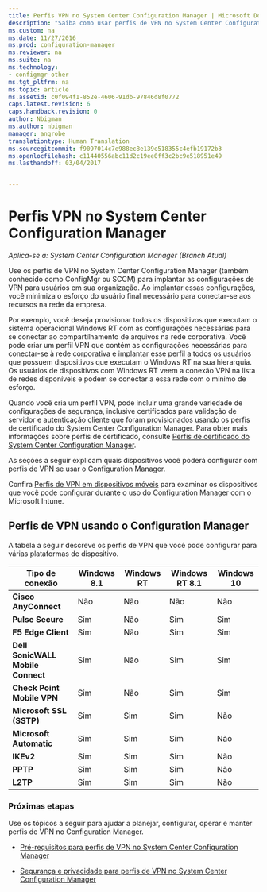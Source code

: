 ```yaml
---
title: Perfis VPN no System Center Configuration Manager | Microsoft Docs
description: "Saiba como usar perfis de VPN no System Center Configuration Manager para implantar as configurações de VPN para usuários em sua organização."
ms.custom: na
ms.date: 11/27/2016
ms.prod: configuration-manager
ms.reviewer: na
ms.suite: na
ms.technology:
- configmgr-other
ms.tgt_pltfrm: na
ms.topic: article
ms.assetid: c0f094f1-852e-4606-91db-97846d8f0772
caps.latest.revision: 6
caps.handback.revision: 0
author: Nbigman
ms.author: nbigman
manager: angrobe
translationtype: Human Translation
ms.sourcegitcommit: f9097014c7e988ec8e139e518355c4efb19172b3
ms.openlocfilehash: c11440556abc11d2c19ee0ff3c2bc9e518951e49
ms.lasthandoff: 03/04/2017


---
```

# <a name="vpn-profiles-in-system-center-configuration-manager"></a>Perfis VPN no System Center Configuration Manager

*Aplica-se a: System Center Configuration Manager (Branch Atual)*


Use os perfis de VPN no System Center Configuration Manager (também conhecido como ConfigMgr ou SCCM) para implantar as configurações de VPN para usuários em sua organização. Ao implantar essas configurações, você minimiza o esforço do usuário final necessário para conectar-se aos recursos na rede da empresa.  

 Por exemplo, você deseja provisionar todos os dispositivos que executam o sistema operacional Windows RT com as configurações necessárias para se conectar ao compartilhamento de arquivos na rede corporativa. Você pode criar um perfil VPN que contém as configurações necessárias para conectar-se à rede corporativa e implantar esse perfil a todos os usuários que possuem dispositivos que executam o Windows RT na sua hierarquia. Os usuários de dispositivos com Windows RT veem a conexão VPN na lista de redes disponíveis e podem se conectar a essa rede com o mínimo de esforço.  

 Quando você cria um perfil VPN, pode incluir uma grande variedade de configurações de segurança, inclusive certificados para validação de servidor e autenticação cliente que foram provisionados usando os perfis de certificado do System Center Configuration Manager. Para obter mais informações sobre perfis de certificado, consulte [Perfis de certificado do System Center Configuration Manager](introduction-to-certificate-profiles.md).  

 As seções a seguir explicam quais dispositivos você poderá configurar com perfis de VPN se usar o Configuration Manager.

 Confira [Perfis de VPN em dispositivos móveis](/sccm/mdm/deploy-use/create-vpn-profiles) para examinar os dispositivos que você pode configurar durante o uso do Configuration Manager com o Microsoft Intune.  

## <a name="vpn-profiles-when-using-configuration-manager"></a>Perfis de VPN usando o Configuration Manager  
 A tabela a seguir descreve os perfis de VPN que você pode configurar para várias plataformas de dispositivo.  

|Tipo de conexão|Windows 8.1|Windows RT|Windows RT 8.1|Windows 10|  
|---------------------|-----------------|----------------|--------------------|----------------|  
|**Cisco AnyConnect**|Não|Não|Não|Não|  
|**Pulse Secure**|Sim|Não|Sim|Sim|  
|**F5 Edge Client**|Sim|Não|Sim|Sim|  
|**Dell SonicWALL Mobile Connect**|Sim|Não|Sim|Sim|  
|**Check Point Mobile VPN**|Sim|Não|Sim|Sim|  
|**Microsoft SSL (SSTP)**|Sim|Sim|Sim|Não|  
|**Microsoft Automatic**|Sim|Sim|Sim|Não|  
|**IKEv2**|Sim|Sim|Sim|Não|  
|**PPTP**|Sim|Sim|Sim|Não|  
|**L2TP**|Sim|Sim|Sim|Não|  

### <a name="next-steps"></a>Próximas etapas  
 Use os tópicos a seguir para ajudar a planejar, configurar, operar e manter perfis de VPN no Configuration Manager.  

-   [Pré-requisitos para perfis de VPN no System Center Configuration Manager](../plan-design/prerequisites-for-wifi-vpn-profiles.md)  

-   [Segurança e privacidade para perfis de VPN no System Center Configuration Manager](../plan-design/security-and-privacy-for-wifi-vpn-profiles.md)

